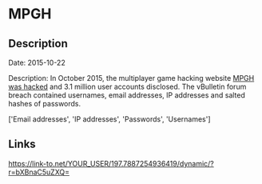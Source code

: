 # MPGH

## Description

Date: 2015-10-22

Description:
In October 2015, the multiplayer game hacking website <a href="http://www.mpgh.net">MPGH was hacked</a> and 3.1 million user accounts disclosed. The vBulletin forum breach contained usernames, email addresses, IP addresses and salted hashes of passwords.


['Email addresses', 'IP addresses', 'Passwords', 'Usernames']

## Links

https://link-to.net/YOUR_USER/197.7887254936419/dynamic/?r=bXBnaC5uZXQ=
